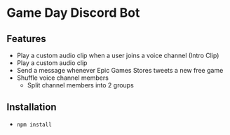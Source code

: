 
# Game Day Discord Bot

## Features

- Play a custom audio clip when a user joins a voice channel (Intro Clip)
- Play a custom audio clip
- Send a message whenever Epic Games Stores tweets a new free game
- Shuffle voice channel members
  - Split channel members into 2 groups

## Installation

- `npm install`

